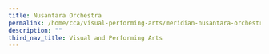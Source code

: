 ```yaml
---
title: Nusantara Orchestra
permalink: /home/cca/visual-performing-arts/meridian-nusantara-orchestra/
description: ""
third_nav_title: Visual and Performing Arts
---
```


